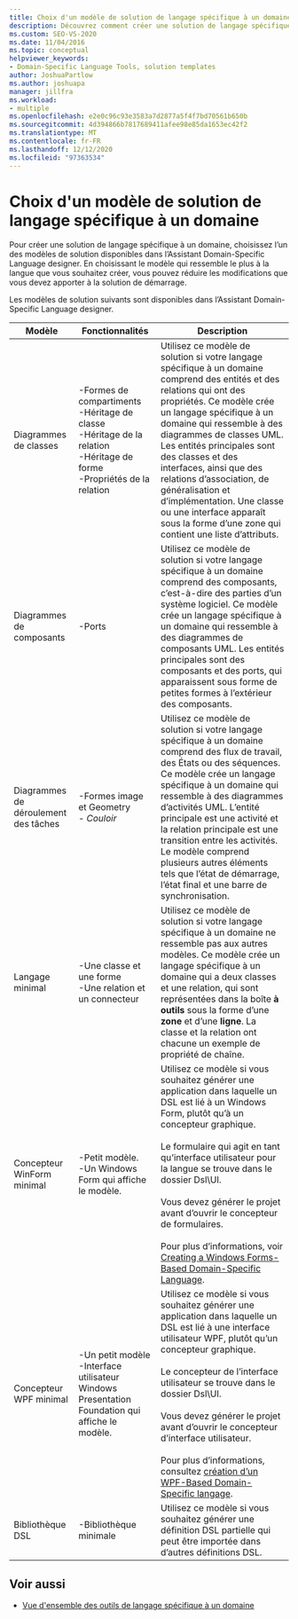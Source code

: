 ```yaml
---
title: Choix d'un modèle de solution de langage spécifique à un domaine
description: Découvrez comment créer une solution de langage spécifique à un domaine en choisissant l’un des modèles de solution disponibles dans l’Assistant Domain-Specific Language designer.
ms.custom: SEO-VS-2020
ms.date: 11/04/2016
ms.topic: conceptual
helpviewer_keywords:
- Domain-Specific Language Tools, solution templates
author: JoshuaPartlow
ms.author: joshuapa
manager: jillfra
ms.workload:
- multiple
ms.openlocfilehash: e2e0c96c93e3583a7d2877a5f4f7bd70561b650b
ms.sourcegitcommit: 4d394866b7817689411afee98e85da1653ec42f2
ms.translationtype: MT
ms.contentlocale: fr-FR
ms.lasthandoff: 12/12/2020
ms.locfileid: "97363534"
---
```

# <a name="choosing-a-domain-specific-language-solution-template"></a>Choix d'un modèle de solution de langage spécifique à un domaine
Pour créer une solution de langage spécifique à un domaine, choisissez l’un des modèles de solution disponibles dans l’Assistant Domain-Specific Language designer. En choisissant le modèle qui ressemble le plus à la langue que vous souhaitez créer, vous pouvez réduire les modifications que vous devez apporter à la solution de démarrage.

 Les modèles de solution suivants sont disponibles dans l’Assistant Domain-Specific Language designer.

|Modèle|Fonctionnalités|Description|
|-|-|-|
|Diagrammes de classes|-Formes de compartiments<br />-Héritage de classe<br />-Héritage de la relation<br />-Héritage de forme<br />-Propriétés de la relation|Utilisez ce modèle de solution si votre langage spécifique à un domaine comprend des entités et des relations qui ont des propriétés. Ce modèle crée un langage spécifique à un domaine qui ressemble à des diagrammes de classes UML. Les entités principales sont des classes et des interfaces, ainsi que des relations d’association, de généralisation et d’implémentation. Une classe ou une interface apparaît sous la forme d’une zone qui contient une liste d’attributs.|
|Diagrammes de composants|-Ports|Utilisez ce modèle de solution si votre langage spécifique à un domaine comprend des composants, c’est-à-dire des parties d’un système logiciel. Ce modèle crée un langage spécifique à un domaine qui ressemble à des diagrammes de composants UML. Les entités principales sont des composants et des ports, qui apparaissent sous forme de petites formes à l’extérieur des composants.|
|Diagrammes de déroulement des tâches|-Formes image et Geometry<br />-   *Couloir*|Utilisez ce modèle de solution si votre langage spécifique à un domaine comprend des flux de travail, des États ou des séquences. Ce modèle crée un langage spécifique à un domaine qui ressemble à des diagrammes d’activités UML. L’entité principale est une activité et la relation principale est une transition entre les activités. Le modèle comprend plusieurs autres éléments tels que l’état de démarrage, l’état final et une barre de synchronisation.|
|Langage minimal|-Une classe et une forme<br />-Une relation et un connecteur|Utilisez ce modèle de solution si votre langage spécifique à un domaine ne ressemble pas aux autres modèles. Ce modèle crée un langage spécifique à un domaine qui a deux classes et une relation, qui sont représentées dans la boîte **à outils** sous la forme d’une **zone** et d’une **ligne**. La classe et la relation ont chacune un exemple de propriété de chaîne.|
|Concepteur WinForm minimal|-Petit modèle.<br />-Un Windows Form qui affiche le modèle.|Utilisez ce modèle si vous souhaitez générer une application dans laquelle un DSL est lié à un Windows Form, plutôt qu’à un concepteur graphique.<br /><br /> Le formulaire qui agit en tant qu’interface utilisateur pour la langue se trouve dans le dossier Dsl\UI.<br /><br /> Vous devez générer le projet avant d’ouvrir le concepteur de formulaires.<br /><br /> Pour plus d’informations, voir [Creating a Windows Forms-Based Domain-Specific Language](../modeling/creating-a-windows-forms-based-domain-specific-language.md).|
|Concepteur WPF minimal|-Un petit modèle<br />-Interface utilisateur Windows Presentation Foundation qui affiche le modèle.|Utilisez ce modèle si vous souhaitez générer une application dans laquelle un DSL est lié à une interface utilisateur WPF, plutôt qu’un concepteur graphique.<br /><br /> Le concepteur de l’interface utilisateur se trouve dans le dossier Dsl\UI.<br /><br /> Vous devez générer le projet avant d’ouvrir le concepteur d’interface utilisateur.<br /><br /> Pour plus d’informations, consultez [création d’un WPF-Based Domain-Specific langage](../modeling/creating-a-wpf-based-domain-specific-language.md).|
|Bibliothèque DSL|-Bibliothèque minimale|Utilisez ce modèle si vous souhaitez générer une définition DSL partielle qui peut être importée dans d’autres définitions DSL.|

## <a name="see-also"></a>Voir aussi

- [Vue d'ensemble des outils de langage spécifique à un domaine](../modeling/overview-of-domain-specific-language-tools.md)
